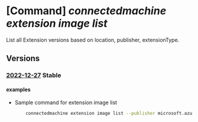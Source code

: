 # [Command] _connectedmachine extension image list_

List all Extension versions based on location, publisher, extensionType.

## Versions

### [2022-12-27](/Resources/mgmt-plane/L3N1YnNjcmlwdGlvbnMve30vcHJvdmlkZXJzL21pY3Jvc29mdC5oeWJyaWRjb21wdXRlL2xvY2F0aW9ucy97fS9wdWJsaXNoZXJzL3t9L2V4dGVuc2lvbnR5cGVzL3t9L3ZlcnNpb25z/2022-12-27.xml) **Stable**

<!-- mgmt-plane /subscriptions/{}/providers/microsoft.hybridcompute/locations/{}/publishers/{}/extensiontypes/{}/versions 2022-12-27 -->

#### examples

- Sample command for extension image list
    ```bash
        connectedmachine extension image list --publisher microsoft.azure.monitor --extension-type azuremonitorlinuxagent --location eastus
    ```

